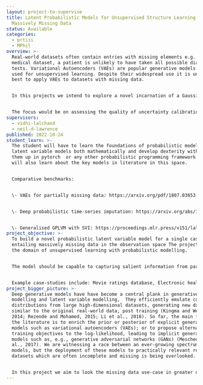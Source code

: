 ```yaml
---
layout: project-to-supervise
title: Latent Probabilistic Models for Unsupervised Structure Learning in
  Massively Missing Data
status: Available
categories:
  - prtiii
  - MPhil
overview: >-
  Real-world datasets often contain entries with missing elements e.g. in a
  medical dataset, a patient is unlikely to have taken all possible diagnostic
  tests. Variational Autoencoders (VAEs) are popular generative models often
  used for unsupervised learning. Despite their widespread use it is unclear how
  best to apply VAEs to datasets with missing data.


  I﻿n this projects we intend to explore a novel incarnation of a Gaussian process latent variables which can work seamlessly with missing data, the architecture would include a pointNet encoder which will encode every partial data point as a set with indicator variables (capturing the dimension identity) and a classical Gaussian process decoder.


  T﻿he focus would be on assessing the quality of uncertainty calibration, structure learning in latent space, and reconstruction quality on previously unseen data.
supervisors:
  - vidhi-lalchand
  - neil-d-lawrence
published: 2022-10-24
student_learn: >-
  T﻿he student will have to learn the foundations of probabilistic modelling and
  latent variable models both mathematically and develop dexterity with coding
  them up in pytorch  or any other probabilistic programming framework. They
  will also learn about the key models in literature in this space.


  C﻿omparative benchmarks: 


  \-﻿ VAEs for partially missing data: https://arxiv.org/pdf/1807.03653.pdf


  \- Deep probabilistic time-series imputation: https://arxiv.org/abs/1907.04155  


  \-﻿ Generalised GPLVM with SVI: https://proceedings.mlr.press/v151/lalchand22a.html
project_objective: >-
  T﻿o build a novel probabilistic latent variable model for a single case-study
  entailing massively missing data in the observation space The project is in
  the domain of unsupervised learning with probabilistic modelling. 


  T﻿he model should be capable to capturing salient information from partially observed vectors in data space and render these high-dimensional vectors in a low-dimensional manifold capturing the key axis of variations - this should lead to clustering of similar observations in a visualisable latent space. 


  E﻿xample case-studies include: Movie ratings database, Electronic health records (mixed data type)
project_bigger_picture: >-
  Deep generative models have have become a central plank in generative
  modelling and latent variable modelling,  They efficiently emulate complex
  distributions from large high-dimensional datasets, generating new data points
  similar to the original real-world data, post training (Kingma and Welling,
  2014; Rezende and Mohamed, 2015; Li et al., 2018). So far, the main focus in
  the literature is to enrich the prior or posterior of explicit generative
  models such as variational autoencoders (VAEs); or to propose alternative
  training objectives to the log-likelihood, leading to implicit generative
  models such as, e.g., generative adversarial networks (GANs) (Mescheder et
  al., 2017). We are witnessing a race between an ever-growing spectrum of VAE
  models, but the deployment of these models to practically relevant real-world
  datasets which are often incomplete and missing is being overlooked. 


  In this project we aim to look the missing data use-case in greater detail and propose a novel formulation which combines point nets, indicator variables and Gaussian processes.
---
```

